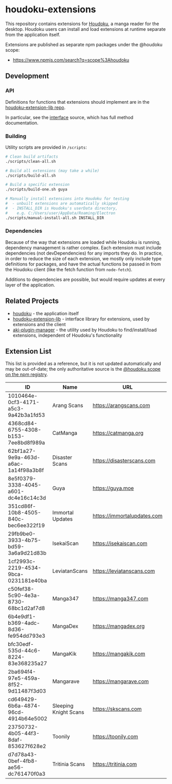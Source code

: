# houdoku-extensions

This repository contains extensions for
[Houdoku](https://github.com/xgi/houdoku), a manga reader for the
desktop. Houdoku users can install and load extensions at runtime separate
from the application itself.

Extensions are published as separate npm packages under the @houdoku scope:

- <https://www.npmjs.com/search?q=scope%3Ahoudoku>

## Development

### API

Definitions for functions that extensions should implement are in the
[houdoku-extension-lib repo](https://github.com/xgi/houdoku-extension-lib).

In particular, see the
[interface](https://github.com/xgi/houdoku-extension-lib/blob/master/src/interface.ts)
source, which has full method documentation.

### Building

Utility scripts are provided in `/scripts`:

```bash
# Clean build artifacts
./scripts/clean-all.sh

# Build all extensions (may take a while)
./scripts/build-all.sh

# Build a specific extension
./scripts/build-one.sh guya

# Manually install extensions into Houdoku for testing
#  - unbuilt extensions are automatically skipped
#  - INSTALL_DIR is Houdoku's userData directory,
#    e.g. C:/Users/user/AppData/Roaming/Electron
./scripts/manual-install-all.sh INSTALL_DIR
```

### Dependencies

Because of the way that extensions are loaded while Houdoku is running,
dependency management is rather complex. Each extension must include dependencies (not devDependencies) for any imports they do. In practice,
in order to reduce the size of each extension, we mostly only include type
definitions for packages, and have the actual functions be passed in from
the Houdoku client (like the fetch function from `node-fetch`).

Additions to dependencies are possible, but would require updates at every
layer of the application.

## Related Projects

- [houdoku](https://github.com/xgi/houdoku) - the application itself
- [houdoku-extension-lib](https://github.com/xgi/houdoku-extension-lib) -
  interface library for extensions, used by extensions and the client
- [aki-plugin-manager](https://github.com/xgi/aki-plugin-manager) - the
  utility used by Houdoku to find/install/load extensions, independent of
  Houdoku's functionality

## Extension List

This list is provided as a reference, but it is not updated automatically
and may be out-of-date; the only authoritative source is the
[@houdoku scope on the npm registry](https://www.npmjs.com/search?q=scope%3Ahoudoku).

| ID                                   | Name                  | URL                           | Notes |
| ------------------------------------ | --------------------- | ----------------------------- | ----- |
| 1010464e-0cf3-4171-a5c3-9a42b3a1fd53 | Arang Scans           | <https://arangscans.com>      |       |
| 4368cd84-6755-4308-b153-7ee8bd8f989a | CatManga              | <https://catmanga.org>        |       |
| 62bf1a27-9e9a-463d-a6ac-1a14f98a3b8f | Disaster Scans        | <https://disasterscans.com>   |       |
| 8e5f0379-3338-4045-a601-dc4e16c14c3d | Guya                  | <https://guya.moe>            |       |
| 351cd86f-10b8-4505-840c-bec6ee322f19 | Immortal Updates      | <https://immortalupdates.com> |       |
| 29fb9be0-3933-4b75-bd59-3a6a9d21d83b | IsekaiScan            | <https://isekaiscan.com>      |       |
| 1cf2993c-2219-4534-9bca-0231181e40ba | LeviatanScans         | <https://leviatanscans.com>   |       |
| c50fef38-5c90-4e3a-8730-68bc1d2af7d8 | Manga347              | <https://manga347.com>        |       |
| 6b4e9df1-b369-4adc-8d36-fe954dd793e3 | MangaDex              | <https://mangadex.org>        |       |
| bfc30edf-535d-44c6-8224-83e368235a27 | MangaKik              | <https://mangakik.com>        |       |
| 2ba694f4-97e5-459a-8f52-9d11487f3d03 | Mangarave             | <https://mangarave.com>       |       |
| cd649429-6b6a-4874-96cd-4914b64e5002 | Sleeping Knight Scans | <https://skscans.com>         |       |
| 23750732-4b05-44f3-8daf-853627f628e2 | Toonily               | <https://toonily.com>         |       |
| d7d78a43-0bef-4fb8-ae56-dc761470f0a3 | Tritinia Scans        | <https://tritinia.com>        |       |
